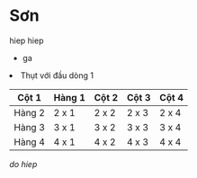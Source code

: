 # Sơn
hiep
hiep
- ga
<li>Thụt với đầu dòng 1</li>

| Cột 1| Hàng 1 | Cột 2 | Cột 3| Cột 4 |
|---|---|---|---|---|
| Hàng 2 | 2 x 1 | 2 x 2 | 2 x 3 | 2 x 4 |
| Hàng 3 | 3 x 1 | 3 x 2 | 3 x 3 | 3 x 4 |
| Hàng 4 | 4 x 1 | 4 x 2 | 4 x 3 | 4 x 4 |

*do hiep*
